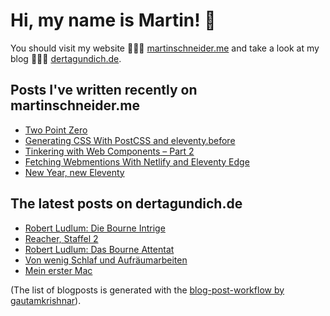 # Hi, my name is Martin! 👋 
You should visit my website 👨🏼‍💻  [martinschneider.me](https://martinschneider.me) and take a look at my blog 🤷🏼‍♂️ [dertagundich.de](https://www.dertagundich.de).

## Posts I've written recently on martinschneider.me
<!-- MSME-POST-LIST:START -->
- [Two Point Zero](https://martinschneider.me/articles/two-point-zero/)
- [Generating CSS With PostCSS and eleventy.before](https://martinschneider.me/articles/generating-css-with-postcss-and-eleventy-before/)
- [Tinkering with Web Components – Part 2](https://martinschneider.me/articles/tinkering-with-web-components-part-2/)
- [Fetching Webmentions With Netlify and Eleventy Edge](https://martinschneider.me/articles/fetching-webmentions-with-netlify-and-eleventy-edge/)
- [New Year, new Eleventy](https://martinschneider.me/articles/new-year-new-eleventy/)
<!-- MSME-POST-LIST:END -->

## The latest posts on dertagundich.de
<!-- DTUI-POST-LIST:START -->
- [Robert Ludlum: Die Bourne Intrige](https://www.dertagundich.de/blog/2024/02/robert-ludlum-die-bourne-intrige)
- [Reacher, Staffel 2](https://www.dertagundich.de/blog/2024/02/reacher-staffel-2)
- [Robert Ludlum: Das Bourne Attentat](https://www.dertagundich.de/blog/2024/02/robert-ludlum-das-bourne-attentat)
- [Von wenig Schlaf und Aufräumarbeiten](https://www.dertagundich.de/blog/2024/02/von-wenig-schlaf-und-aufraumarbeiten)
- [Mein erster Mac](https://www.dertagundich.de/blog/2024/02/mein-erster-mac)
<!-- DTUI-POST-LIST:END -->

(The list of blogposts is generated with the [blog-post-workflow by gautamkrishnar](https://github.com/gautamkrishnar/blog-post-workflow)).
